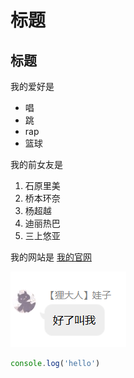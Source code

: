 # 标题
## 标题


我的爱好是
* 唱
* 跳
* rap
* 篮球

我的前女友是

1. 石原里美
2. 桥本环奈
3. 杨超越
4. 迪丽热巴
5. 三上悠亚

我的网站是 [我的官网](https://shidekai.com)

![一张图片](1.png)
   
```javascript
console.log('hello')
```